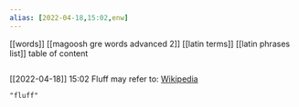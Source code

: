 ```yaml
---
alias: [2022-04-18,15:02,enw]
---
```

[[words]] [[magoosh gre words advanced 2]] [[latin terms]] [[latin phrases list]]
table of content
```toc
```

[[2022-04-18]] 15:02
Fluff may  refer to:
[Wikipedia](https://en.wikipedia.org/wiki/Fluff)
```query
"fluff"
```